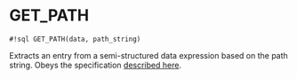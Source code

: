 # GET_PATH

`#!sql GET_PATH(data, path_string)`

Extracts an entry from a semi-structured data expression based on the path string.
Obeys the specification [described here](https://docs.snowflake.com/en/sql-reference/functions/get_path).
